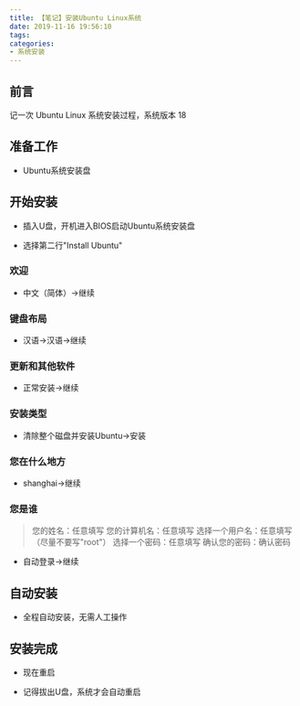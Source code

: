 ```yaml
---
title: 【笔记】安装Ubuntu Linux系统
date: 2019-11-16 19:56:10
tags:
categories:
- 系统安装
---
```


## 前言

记一次 Ubuntu Linux 系统安装过程，系统版本 18

<!-- more -->

## 准备工作

- Ubuntu系统安装盘

## 开始安装

- 插入U盘，开机进入BIOS启动Ubuntu系统安装盘

- 选择第二行"Install Ubuntu"

### 欢迎

- 中文（简体）->继续

### 键盘布局

- 汉语->汉语->继续

### 更新和其他软件

- 正常安装->继续

### 安装类型

- 清除整个磁盘并安装Ubuntu->安装

### 您在什么地方

- shanghai->继续

### 您是谁

> 您的姓名：任意填写
> 您的计算机名：任意填写
> 选择一个用户名：任意填写（尽量不要写"root"）
> 选择一个密码：任意填写
> 确认您的密码：确认密码

- 自动登录->继续

## 自动安装

- 全程自动安装，无需人工操作

## 安装完成

- 现在重启

- 记得拔出U盘，系统才会自动重启

